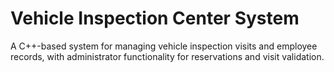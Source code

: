 # Vehicle Inspection Center System
A C++-based system for managing vehicle inspection visits and employee records, with administrator functionality for reservations and visit validation.
